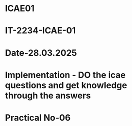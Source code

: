 # ICAE01
# IT-2234-ICAE-01
# Date-28.03.2025
# Implementation - DO the icae questions and get knowledge through the answers
# Practical No-06